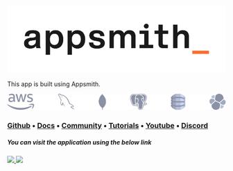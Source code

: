 ![](https://raw.githubusercontent.com/appsmithorg/appsmith/release/static/appsmith_logo_primary.png)

This app is built using Appsmith. 

![](https://raw.githubusercontent.com/appsmithorg/appsmith/release/static/images/integrations.png)

### [Github](https://github.com/appsmithorg/appsmith) • [Docs](https://docs.appsmith.com/?utm_source=github&utm_medium=social&utm_content=appsmith_docs&utm_campaign=null&utm_term=appsmith_docs) • [Community](https://community.appsmith.com/) • [Tutorials](https://github.com/appsmithorg/appsmith/tree/update/readme#tutorials) • [Youtube](https://www.youtube.com/appsmith) • [Discord](https://discord.gg/rBTTVJp)

##### You can visit the application using the below link

###### [![](https://assets.appsmith.com/git-sync/Buttons.svg) ](https://app.appsmith.com/applications/63056494bc158514a170bfe0/pages/63056494bc158514a170bfe2) [![](https://assets.appsmith.com/git-sync/Buttons2.svg)](https://app.appsmith.com/applications/63056494bc158514a170bfe0/pages/63056494bc158514a170bfe2/edit)
